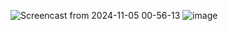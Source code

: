 ![Screencast from 2024-11-05 00-56-13](https://github.com/user-attachments/assets/9c749490-7ee8-412a-96ea-6e42fa28cd2a)
![image](https://github.com/user-attachments/assets/a2264ffa-ca0b-441d-81cf-524d3bfcbe7f)
